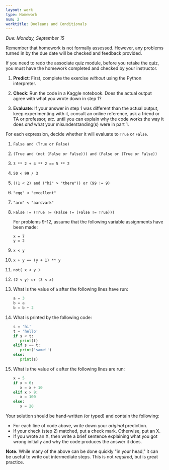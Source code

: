 ```yaml
---
layout: work
type: Homework
num: 2
worktitle: Booleans and Conditionals
---
```


*Due: Monday, September 15*

Remember that homework is not formally assessed. However, any problems turned in by the due date will be checked and feedback provided.

If you need to redo the associate quiz module, before you retake the quiz, you must have the homework completed and checked by your instructor.

1. **Predict**: First, complete the exercise *without* using the
   Python interpreter.

2. **Check**: Run the code in a Kaggle notebook.  Does the actual
   output agree with what you wrote down in step 1?

3. **Evaluate**: If your answer in step 1 was different than the
   actual output, keep experimenting with it, consult an online
   reference, ask a friend or TA or professor, *etc.* until you can
   explain why the code works the way it does *and* what your
   misunderstanding(s) were in part 1.

For each expression, decide whether it will evaluate to `True` or
`False`.

1. `False and (True or False)`
2. `(True and (not (False or False))) and (False or (True or False))`
3. `3 ** 2 + 4 ** 2 == 5 ** 2`
4. `50 < 99 / 3`
5. `((1 < 2) and ("hi" > "there")) or (99 != 9)`
6. `"egg" < "excellent"`
7. `"arm" < "aardvark"`
8. `False != (True != (False != (False != True)))`

    For problems 9-12, assume that the following variable assignments have been made:
    ```
    x = 7
    y = 2
    ```

9. `x < y`
10. `x + y == (y + 1) ** y`
11. `not( x < y )`
12. `(2 < y) or (3 < x)`


13. What is the value of `a` after the following lines have run:

    ```python
    a = 3
    b = a
    b = b + 2
    ```

14. What is printed by the following code:

    ```python
    s = 'hi'
    t = 'hello'
    if s < t:
       print(t)
    elif s == t:
       print('same!')
    else:
       print(s)
    ```

15. What is the value of `x` after the following lines are run:

    ```python
    x = 5
    if x < 6:
       x = x + 10
    elif x > 9:
       x = 100
    else:
       x = 20
    ```

Your solution should be hand-written (or typed) and contain the following:

- For each line of code above, write down your *original* prediction.
- If your check (step 2) matched, put a check mark. Otherwise, put an X.
- If you wrote an X, then write a brief sentence explaining what you got wrong initially and why the code produces the answer it does.

**Note.** While many of the above can be done quickly "in your head," it can be useful to write out intermediate steps. This is not *required*, but is great practice.

<!--
- An assignment will be considered **partial** if there are no more than 2 wrong answers (after step 2) and no more than two explanations that are given are incorrect.
-->


<!---As usual for this semester, you should submit your work as a PDF,
either by creating it on a computer in the first place or by scanning it.-->
